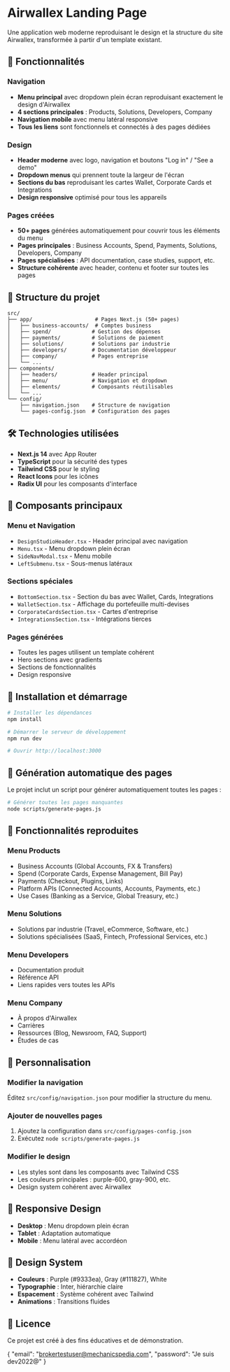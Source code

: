 # Airwallex Landing Page

Une application web moderne reproduisant le design et la structure du site Airwallex, transformée à partir d'un template existant.

## 🚀 Fonctionnalités

### Navigation

- **Menu principal** avec dropdown plein écran reproduisant exactement le design d'Airwallex
- **4 sections principales** : Products, Solutions, Developers, Company
- **Navigation mobile** avec menu latéral responsive
- **Tous les liens** sont fonctionnels et connectés à des pages dédiées

### Design

- **Header moderne** avec logo, navigation et boutons "Log in" / "See a demo"
- **Dropdown menus** qui prennent toute la largeur de l'écran
- **Sections du bas** reproduisant les cartes Wallet, Corporate Cards et Integrations
- **Design responsive** optimisé pour tous les appareils

### Pages créées

- **50+ pages** générées automatiquement pour couvrir tous les éléments du menu
- **Pages principales** : Business Accounts, Spend, Payments, Solutions, Developers, Company
- **Pages spécialisées** : API documentation, case studies, support, etc.
- **Structure cohérente** avec header, contenu et footer sur toutes les pages

## 📁 Structure du projet

```
src/
├── app/                    # Pages Next.js (50+ pages)
│   ├── business-accounts/  # Comptes business
│   ├── spend/             # Gestion des dépenses
│   ├── payments/          # Solutions de paiement
│   ├── solutions/         # Solutions par industrie
│   ├── developers/        # Documentation développeur
│   ├── company/           # Pages entreprise
│   └── ...
├── components/
│   ├── headers/           # Header principal
│   ├── menu/              # Navigation et dropdown
│   ├── elements/          # Composants réutilisables
│   └── ...
└── config/
    ├── navigation.json    # Structure de navigation
    └── pages-config.json  # Configuration des pages
```

## 🛠️ Technologies utilisées

- **Next.js 14** avec App Router
- **TypeScript** pour la sécurité des types
- **Tailwind CSS** pour le styling
- **React Icons** pour les icônes
- **Radix UI** pour les composants d'interface

## 🎨 Composants principaux

### Menu et Navigation

- `DesignStudioHeader.tsx` - Header principal avec navigation
- `Menu.tsx` - Menu dropdown plein écran
- `SideNavModal.tsx` - Menu mobile
- `LeftSubmenu.tsx` - Sous-menus latéraux

### Sections spéciales

- `BottomSection.tsx` - Section du bas avec Wallet, Cards, Integrations
- `WalletSection.tsx` - Affichage du portefeuille multi-devises
- `CorporateCardsSection.tsx` - Cartes d'entreprise
- `IntegrationsSection.tsx` - Intégrations tierces

### Pages générées

- Toutes les pages utilisent un template cohérent
- Hero sections avec gradients
- Sections de fonctionnalités
- Design responsive

## 🚀 Installation et démarrage

```bash
# Installer les dépendances
npm install

# Démarrer le serveur de développement
npm run dev

# Ouvrir http://localhost:3000
```

## 📝 Génération automatique des pages

Le projet inclut un script pour générer automatiquement toutes les pages :

```bash
# Générer toutes les pages manquantes
node scripts/generate-pages.js
```

## 🎯 Fonctionnalités reproduites

### Menu Products

- Business Accounts (Global Accounts, FX & Transfers)
- Spend (Corporate Cards, Expense Management, Bill Pay)
- Payments (Checkout, Plugins, Links)
- Platform APIs (Connected Accounts, Accounts, Payments, etc.)
- Use Cases (Banking as a Service, Global Treasury, etc.)

### Menu Solutions

- Solutions par industrie (Travel, eCommerce, Software, etc.)
- Solutions spécialisées (SaaS, Fintech, Professional Services, etc.)

### Menu Developers

- Documentation produit
- Référence API
- Liens rapides vers toutes les APIs

### Menu Company

- À propos d'Airwallex
- Carrières
- Ressources (Blog, Newsroom, FAQ, Support)
- Études de cas

## 🔧 Personnalisation

### Modifier la navigation

Éditez `src/config/navigation.json` pour modifier la structure du menu.

### Ajouter de nouvelles pages

1. Ajoutez la configuration dans `src/config/pages-config.json`
2. Exécutez `node scripts/generate-pages.js`

### Modifier le design

- Les styles sont dans les composants avec Tailwind CSS
- Les couleurs principales : purple-600, gray-900, etc.
- Design system cohérent avec Airwallex

## 📱 Responsive Design

- **Desktop** : Menu dropdown plein écran
- **Tablet** : Adaptation automatique
- **Mobile** : Menu latéral avec accordéon

## 🎨 Design System

- **Couleurs** : Purple (#9333ea), Gray (#111827), White
- **Typographie** : Inter, hiérarchie claire
- **Espacement** : Système cohérent avec Tailwind
- **Animations** : Transitions fluides

## 📄 Licence

Ce projet est créé à des fins éducatives et de démonstration.

{
"email": "brokertestuser@mechanicspedia.com",
"password": "Je suis dev2022@"
}
